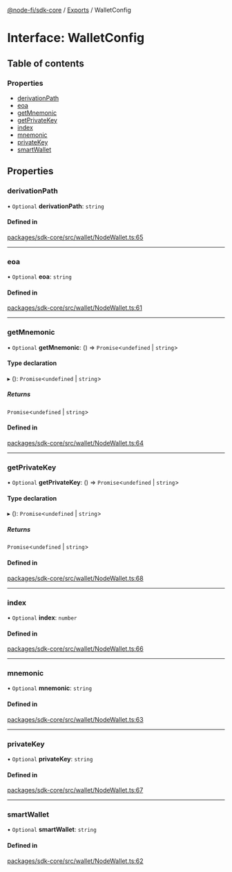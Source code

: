 [@node-fi/sdk-core](../README.md) / [Exports](../modules.md) / WalletConfig

# Interface: WalletConfig

## Table of contents

### Properties

- [derivationPath](WalletConfig.md#derivationpath)
- [eoa](WalletConfig.md#eoa)
- [getMnemonic](WalletConfig.md#getmnemonic)
- [getPrivateKey](WalletConfig.md#getprivatekey)
- [index](WalletConfig.md#index)
- [mnemonic](WalletConfig.md#mnemonic)
- [privateKey](WalletConfig.md#privatekey)
- [smartWallet](WalletConfig.md#smartwallet)

## Properties

### derivationPath

• `Optional` **derivationPath**: `string`

#### Defined in

[packages/sdk-core/src/wallet/NodeWallet.ts:65](https://github.com/Node-Fi/sdk/blob/eb73fa4/packages/sdk-core/src/wallet/NodeWallet.ts#L65)

___

### eoa

• `Optional` **eoa**: `string`

#### Defined in

[packages/sdk-core/src/wallet/NodeWallet.ts:61](https://github.com/Node-Fi/sdk/blob/eb73fa4/packages/sdk-core/src/wallet/NodeWallet.ts#L61)

___

### getMnemonic

• `Optional` **getMnemonic**: () => `Promise`<`undefined` \| `string`\>

#### Type declaration

▸ (): `Promise`<`undefined` \| `string`\>

##### Returns

`Promise`<`undefined` \| `string`\>

#### Defined in

[packages/sdk-core/src/wallet/NodeWallet.ts:64](https://github.com/Node-Fi/sdk/blob/eb73fa4/packages/sdk-core/src/wallet/NodeWallet.ts#L64)

___

### getPrivateKey

• `Optional` **getPrivateKey**: () => `Promise`<`undefined` \| `string`\>

#### Type declaration

▸ (): `Promise`<`undefined` \| `string`\>

##### Returns

`Promise`<`undefined` \| `string`\>

#### Defined in

[packages/sdk-core/src/wallet/NodeWallet.ts:68](https://github.com/Node-Fi/sdk/blob/eb73fa4/packages/sdk-core/src/wallet/NodeWallet.ts#L68)

___

### index

• `Optional` **index**: `number`

#### Defined in

[packages/sdk-core/src/wallet/NodeWallet.ts:66](https://github.com/Node-Fi/sdk/blob/eb73fa4/packages/sdk-core/src/wallet/NodeWallet.ts#L66)

___

### mnemonic

• `Optional` **mnemonic**: `string`

#### Defined in

[packages/sdk-core/src/wallet/NodeWallet.ts:63](https://github.com/Node-Fi/sdk/blob/eb73fa4/packages/sdk-core/src/wallet/NodeWallet.ts#L63)

___

### privateKey

• `Optional` **privateKey**: `string`

#### Defined in

[packages/sdk-core/src/wallet/NodeWallet.ts:67](https://github.com/Node-Fi/sdk/blob/eb73fa4/packages/sdk-core/src/wallet/NodeWallet.ts#L67)

___

### smartWallet

• `Optional` **smartWallet**: `string`

#### Defined in

[packages/sdk-core/src/wallet/NodeWallet.ts:62](https://github.com/Node-Fi/sdk/blob/eb73fa4/packages/sdk-core/src/wallet/NodeWallet.ts#L62)
